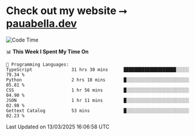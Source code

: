 # Check out my website ⭢ [pauabella.dev](https://pauabella.dev)

<!--START_SECTION:waka-->
![Code Time](http://img.shields.io/badge/Code%20Time-4%2C206%20hrs%2038%20mins-blue)

📊 **This Week I Spent My Time On** 

```text
💬 Programming Languages: 
TypeScript               31 hrs 30 mins      ████████████████████░░░░░   79.34 % 
Python                   2 hrs 18 mins       █░░░░░░░░░░░░░░░░░░░░░░░░   05.81 % 
CSS                      1 hr 56 mins        █░░░░░░░░░░░░░░░░░░░░░░░░   04.90 % 
JSON                     1 hr 11 mins        █░░░░░░░░░░░░░░░░░░░░░░░░   02.98 % 
Gettext Catalog          53 mins             █░░░░░░░░░░░░░░░░░░░░░░░░   02.23 % 
```


 Last Updated on 13/03/2025 16:06:58 UTC
<!--END_SECTION:waka-->
